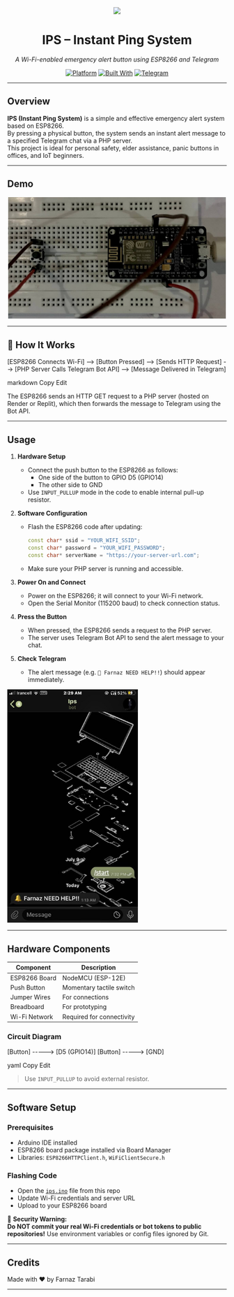 <div align="center">

<img src="https://img.icons8.com/fluency/96/alarm.png" width="80" />

# IPS – Instant Ping System  
*A Wi-Fi-enabled emergency alert button using ESP8266 and Telegram*

[![Platform](https://img.shields.io/badge/platform-ESP8266-pink.svg)](#hardware)
[![Built With](https://img.shields.io/badge/built%20with-C++-purple.svg)](https://www.arduino.cc/)
[![Telegram](https://img.shields.io/badge/telegram-bot-blue.svg)](https://telegram.org/)

</div>

---

## Overview

**IPS (Instant Ping System)** is a simple and effective emergency alert system based on ESP8266.  
By pressing a physical button, the system sends an instant alert message to a specified Telegram chat via a PHP server.  
This project is ideal for personal safety, elder assistance, panic buttons in offices, and IoT beginners.

---

## Demo

<p align="center">
  <img src="ips_pic.jpg" width="500" alt="IPS Demo">
</p>

---

## 📡 How It Works

[ESP8266 Connects Wi-Fi] --> [Button Pressed] --> [Sends HTTP Request] --> [PHP Server Calls Telegram Bot API] --> [Message Delivered in Telegram]

markdown
Copy
Edit

The ESP8266 sends an HTTP GET request to a PHP server (hosted on Render or Replit), which then forwards the message to Telegram using the Bot API.

---

## Usage

1. **Hardware Setup**  
   - Connect the push button to the ESP8266 as follows:  
     - One side of the button to GPIO D5 (GPIO14)  
     - The other side to GND  
   - Use `INPUT_PULLUP` mode in the code to enable internal pull-up resistor.

2. **Software Configuration**  
   - Flash the ESP8266 code after updating:  
     ```cpp
     const char* ssid = "YOUR_WIFI_SSID";
     const char* password = "YOUR_WIFI_PASSWORD";
     const char* serverName = "https://your-server-url.com";
     ```
   - Make sure your PHP server is running and accessible.

3. **Power On and Connect**  
   - Power on the ESP8266; it will connect to your Wi-Fi network.  
   - Open the Serial Monitor (115200 baud) to check connection status.

4. **Press the Button**  
   - When pressed, the ESP8266 sends a request to the PHP server.  
   - The server uses Telegram Bot API to send the alert message to your chat.

5. **Check Telegram**  
   - The alert message (e.g. `🔔 Farnaz NEED HELP!!`) should appear immediately.

<img src="mes.jpg" width="300" alt="Telegram message example">

---

## Hardware Components

| Component       | Description                 |
|-----------------|-----------------------------|
| ESP8266 Board   | NodeMCU (ESP-12E)           |
| Push Button     | Momentary tactile switch    |
| Jumper Wires    | For connections             |
| Breadboard      | For prototyping             |
| Wi-Fi Network   | Required for connectivity   |

### Circuit Diagram

[Button] -----> [D5 (GPIO14)]
[Button] -----> [GND]

yaml
Copy
Edit

> Use `INPUT_PULLUP` to avoid external resistor.

---

## Software Setup

### Prerequisites

- Arduino IDE installed  
- ESP8266 board package installed via Board Manager  
- Libraries: `ESP8266HTTPClient.h`, `WiFiClientSecure.h`

### Flashing Code

- Open the [`ips.ino`](ips.ino) file from this repo  
- Update Wi-Fi credentials and server URL  
- Upload to your ESP8266 board

🛑 **Security Warning:**  
**Do NOT commit your real Wi-Fi credentials or bot tokens to public repositories!** Use environment variables or config files ignored by Git.

---

## Credits

Made with ❤️ by Farnaz Tarabi

---
